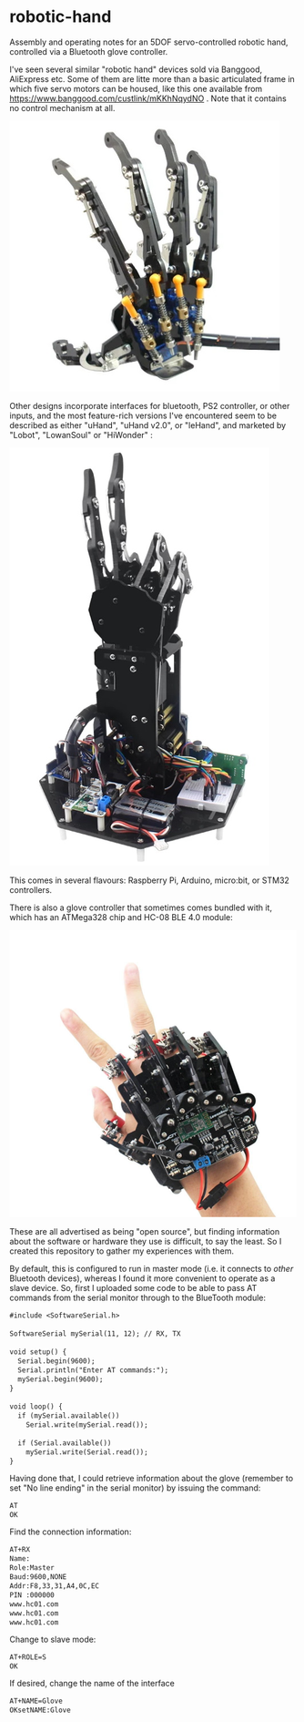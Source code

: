 # robotic-hand

Assembly and operating notes for an 5DOF servo-controlled robotic hand, controlled via a Bluetooth glove controller.

I've seen several similar "robotic hand" devices sold via Banggood, AliExpress etc.
Some of them are litte more than a basic articulated frame in which five servo motors can be housed, like this one available from https://www.banggood.com/custlink/mKKhNqydNO . Note that it contains no control mechanism at all.

![](images/hand.jpg)

Other designs incorporate interfaces for bluetooth, PS2 controller, or other inputs, and the most feature-rich versions I've encountered seem to be described as either "uHand", "uHand v2.0", or "leHand", and marketed by "Lobot", "LowanSoul" or "HiWonder" : 

![](images/LOBOT-Bionic-Robot-Hand.jpg)

This comes in several flavours: Raspberry Pi, Arduino, micro:bit, or STM32 controllers. 

There is also a glove controller that sometimes comes bundled with it, which has an ATMega328 chip and HC-08 BLE 4.0 module:

![](images/lowansoul_glove_controller.jpg)

These are all advertised as being "open source", but finding information about the software or hardware they use is difficult, to say the least. So I created this repository to gather my experiences with them.


By default, this is configured to run in master mode (i.e. it connects to *other* Bluetooth devices), whereas I found it more convenient to operate as a slave device. So, first I uploaded some code to be able to pass AT commands from the serial monitor through to the BlueTooth module:

```
#include <SoftwareSerial.h>

SoftwareSerial mySerial(11, 12); // RX, TX

void setup() {
  Serial.begin(9600);
  Serial.println("Enter AT commands:");
  mySerial.begin(9600);
}

void loop() {
  if (mySerial.available())
    Serial.write(mySerial.read());

  if (Serial.available())
    mySerial.write(Serial.read());
}
```
Having done that, I could retrieve information about the glove (remember to set "No line ending" in the serial monitor) by issuing the command:
```
AT
OK
```
Find the connection information:
```
AT+RX
Name:
Role:Master
Baud:9600,NONE
Addr:F8,33,31,A4,0C,EC
PIN :000000
www.hc01.com
www.hc01.com
www.hc01.com
```
Change to slave mode:
```
AT+ROLE=S
OK
```
If desired, change the name of the interface
```
AT+NAME=Glove
OKsetNAME:Glove
```



